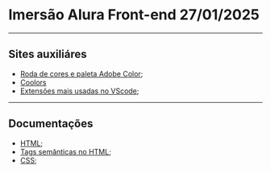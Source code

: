 # Imersão Alura Front-end 27/01/2025

---
## Sites auxiliáres

- [Roda de cores e paleta Adobe Color](https://color.adobe.com/pt/create/color-wheel);
- [Coolors](https://coolors.co/)
- [Extensões mais usadas no VScode](https://www.alura.com.br/artigos/extensoes-vs-code-descubra-as-mais-usadas);

---
## Documentações

- [HTML](https://www.w3schools.com/Html/html_intro.asp);
- [Tags semânticas no HTML](https://developer.mozilla.org/pt-BR/docs/Glossary/Semantics);
- [CSS](https://www.w3schools.com/css/);